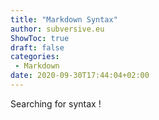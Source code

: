 ```yaml
---
title: "Markdown Syntax"
author: subversive.eu
ShowToc: true
draft: false
categories:
 - Markdown
date: 2020-09-30T17:44:04+02:00
---
```


Searching for syntax !